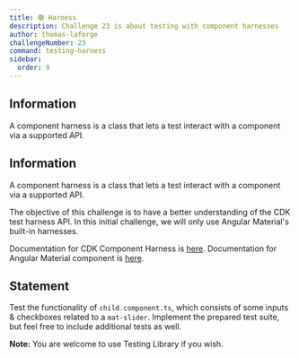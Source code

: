 ```yaml
---
title: 🟢 Harness
description: Challenge 23 is about testing with component harnesses
author: thomas-laforge
challengeNumber: 23
command: testing-harness
sidebar:
  order: 9
---
```


## Information

A component harness is a class that lets a test interact with a component via a supported API.

## Information

A component harness is a class that lets a test interact with a component via a supported API.

The objective of this challenge is to have a better understanding of the CDK test harness API. In this initial challenge, we will only use Angular Material's built-in harnesses.

Documentation for CDK Component Harness is [here](https://material.angular.io/cdk/test-harnesses/overview#api-for-test-authors).
Documentation for Angular Material component is [here](https://material.angular.io/components/button/overview).

## Statement

Test the functionality of `child.component.ts`, which consists of some inputs & checkboxes related to a `mat-slider`. Implement the prepared test suite, but feel free to include additional tests as well.

**Note:** You are welcome to use Testing Library if you wish.
